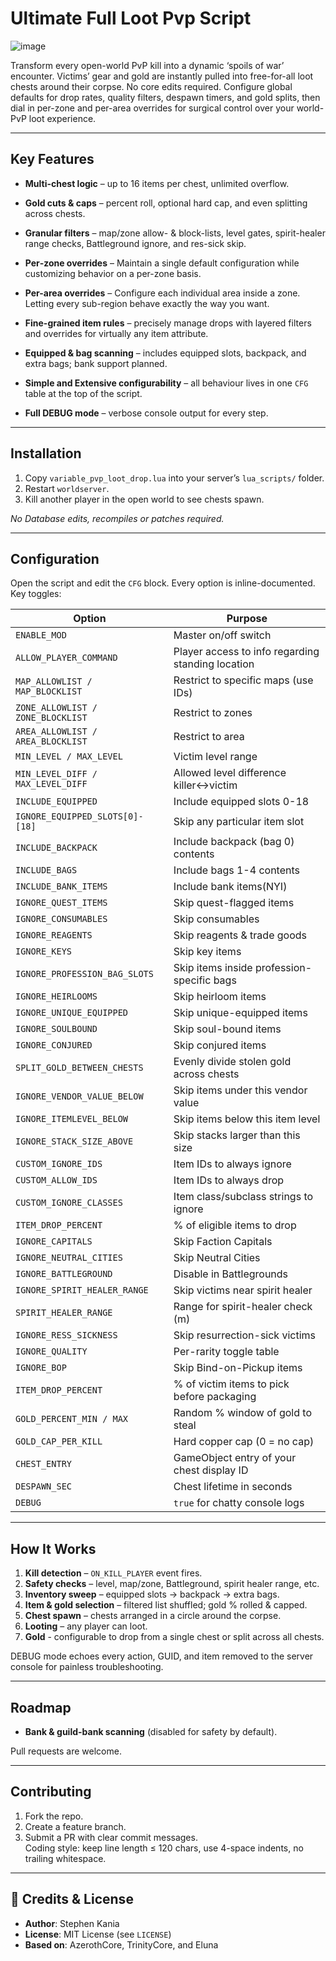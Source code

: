 # Ultimate Full Loot Pvp Script
![image](https://github.com/user-attachments/assets/b63cce31-c911-414f-9a30-c88727b19da0)

Transform every open-world PvP kill into a dynamic ‘spoils of war’ encounter. Victims’ gear and gold are instantly pulled into free-for-all loot chests around their corpse. No core edits required. Configure global defaults for drop rates, quality filters, despawn timers, and gold splits, then dial in per-zone and per-area overrides for surgical control over your world-PvP loot experience.

---

## Key Features
* **Multi-chest logic** – up to 16 items per chest, unlimited overflow.
  
* **Gold cuts & caps** – percent roll, optional hard cap, and even splitting across chests.
  
* **Granular filters** – map/zone allow- & block-lists, level gates, spirit-healer range checks, Battleground ignore, and res-sick skip.
  
* **Per‐zone overrides** – Maintain a single default configuration while customizing behavior on a per-zone basis.
  
* **Per-area overrides** – Configure each individual area inside a zone. Letting every sub-region behave exactly the way you want.
  
* **Fine-grained item rules** – precisely manage drops with layered filters and overrides for virtually any item attribute.
  
* **Equipped & bag scanning** – includes equipped slots, backpack, and extra bags; bank support planned.
  
* **Simple and Extensive configurability** – all behaviour lives in one `CFG` table at the top of the script.
  
* **Full DEBUG mode** – verbose console output for every step.

---

## Installation
1. Copy `variable_pvp_loot_drop.lua` into your server’s `lua_scripts/` folder.
2. Restart `worldserver`.  
3. Kill another player in the open world to see chests spawn.
   
_No Database edits, recompiles or patches required._

---

## Configuration
Open the script and edit the `CFG` block. Every option is inline-documented. Key toggles:  

| Option | Purpose |
|--------|---------|
| `ENABLE_MOD` | Master on/off switch |
| `ALLOW_PLAYER_COMMAND ` | Player access to info regarding standing location |
| `MAP_ALLOWLIST / MAP_BLOCKLIST` | Restrict to specific maps (use IDs) |
| `ZONE_ALLOWLIST / ZONE_BLOCKLIST` | Restrict to zones |
| `AREA_ALLOWLIST / AREA_BLOCKLIST` | Restrict to area |
| `MIN_LEVEL / MAX_LEVEL` | Victim level range |
| `MIN_LEVEL_DIFF / MAX_LEVEL_DIFF` | Allowed level difference killer↔victim |
| `INCLUDE_EQUIPPED` | 	Include equipped slots 0-18 |
| `IGNORE_EQUIPPED_SLOTS[0]-[18]` | Skip any particular item slot  |
| `INCLUDE_BACKPACK` | Include backpack (bag 0) contents |
| `INCLUDE_BAGS` | Include bags 1-4 contents |
| `INCLUDE_BANK_ITEMS` | Include bank items(NYI) |
| `IGNORE_QUEST_ITEMS` | Skip quest-flagged items |
| `IGNORE_CONSUMABLES` | Skip consumables |
| `IGNORE_REAGENTS` | Skip reagents & trade goods |
| `IGNORE_KEYS` | Skip key items |
| `IGNORE_PROFESSION_BAG_SLOTS` | Skip items inside profession-specific bags |
| `IGNORE_HEIRLOOMS` | Skip heirloom items |
| `IGNORE_UNIQUE_EQUIPPED` | Skip unique-equipped items  |
| `IGNORE_SOULBOUND` | Skip soul-bound items |
| `IGNORE_CONJURED` | Skip conjured items |
| `SPLIT_GOLD_BETWEEN_CHESTS` | Evenly divide stolen gold across chests |
| `IGNORE_VENDOR_VALUE_BELOW` | Skip items under this vendor value |
| `IGNORE_ITEMLEVEL_BELOW` | 	Skip items below this item level |
| `IGNORE_STACK_SIZE_ABOVE` | Skip stacks larger than this size |
| `CUSTOM_IGNORE_IDS` | 	Item IDs to always ignore |
| `CUSTOM_ALLOW_IDS` | Item IDs to always drop |
| `CUSTOM_IGNORE_CLASSES` | Item class/subclass strings to ignore |
| `ITEM_DROP_PERCENT` | % of eligible items to drop |
| `IGNORE_CAPITALS` | Skip Faction Capitals |
| `IGNORE_NEUTRAL_CITIES` | Skip Neutral Cities|
| `IGNORE_BATTLEGROUND` | 	Disable in Battlegrounds |
| `IGNORE_SPIRIT_HEALER_RANGE` | 	Skip victims near spirit healer |
| `SPIRIT_HEALER_RANGE` | 	Range for spirit-healer check (m) |
| `IGNORE_RESS_SICKNESS` | Skip resurrection-sick victims |
| `IGNORE_QUALITY` | Per-rarity toggle table |
| `IGNORE_BOP` | Skip Bind-on-Pickup items |
| `ITEM_DROP_PERCENT` | % of victim items to pick before packaging |
| `GOLD_PERCENT_MIN / MAX` | Random % window of gold to steal |
| `GOLD_CAP_PER_KILL` | Hard copper cap (0 = no cap) |
| `CHEST_ENTRY` | GameObject entry of your chest display ID |
| `DESPAWN_SEC` | Chest lifetime in seconds |
| `DEBUG` | `true` for chatty console logs |


---


## How It Works
1. **Kill detection** – `ON_KILL_PLAYER` event fires.  
2. **Safety checks** – level, map/zone, Battleground, spirit healer range, etc.  
3. **Inventory sweep** – equipped slots → backpack → extra bags.  
4. **Item & gold selection** – filtered list shuffled; gold % rolled & capped.  
5. **Chest spawn** – chests arranged in a circle around the corpse.  
6. **Looting** – any player can loot.
7. **Gold** - configurable to drop from a single chest or split across all chests.

DEBUG mode echoes every action, GUID, and item removed to the server console for painless troubleshooting.

---

## Roadmap
* **Bank & guild-bank scanning** (disabled for safety by default).  

Pull requests are welcome.

---

## Contributing
1. Fork the repo.  
2. Create a feature branch.  
3. Submit a PR with clear commit messages.  
Coding style: keep line length ≤ 120 chars, use 4-space indents, no trailing whitespace.

---


## 🙏 Credits & License

* **Author**: Stephen Kania
* **License**: MIT License (see `LICENSE`)
* **Based on**: AzerothCore, TrinityCore, and Eluna

